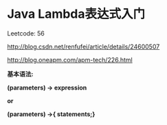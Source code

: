 # Java Lambda表达式入门

Leetcode: 56

http://blog.csdn.net/renfufei/article/details/24600507

http://blog.oneapm.com/apm-tech/226.html


**基本语法:**

**(parameters) -> expression**

**or**

**(parameters) ->{ statements;}**
